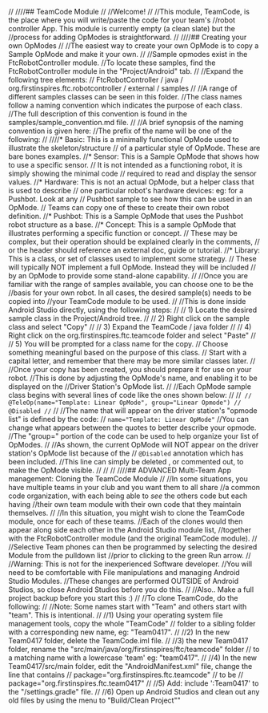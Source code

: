 //
////## TeamCode Module
//
//Welcome!
//
//This module, TeamCode, is the place where you will write/paste the code for your team's
//robot controller App. This module is currently empty (a clean slate) but the
//process for adding OpModes is straightforward.
//
////## Creating your own OpModes
//
//The easiest way to create your own OpMode is to copy a Sample OpMode and make it your own.
//
//Sample opmodes exist in the FtcRobotController module.
//To locate these samples, find the FtcRobotController module in the "Project/Android" tab.
//
//Expand the following tree elements:
// FtcRobotController / java / org.firstinspires.ftc.robotcontroller / external / samples
//
//A range of different samples classes can be seen in this folder.
//The class names follow a naming convention which indicates the purpose of each class.
//The full description of this convention is found in the samples/sample_convention.md file.
//
//A brief synopsis of the naming convention is given here:
//The prefix of the name will be one of the following:
//
////* Basic:    This is a minimally functional OpMode used to illustrate the skeleton/structure
//            of a particular style of OpMode.  These are bare bones examples.
//* Sensor:   This is a Sample OpMode that shows how to use a specific sensor.
//            It is not intended as a functioning robot, it is simply showing the minimal code
//            required to read and display the sensor values.
//* Hardware: This is not an actual OpMode, but a helper class that is used to describe
//            one particular robot's hardware devices: eg: for a Pushbot.  Look at any
//            Pushbot sample to see how this can be used in an OpMode.
//            Teams can copy one of these to create their own robot definition.
//* Pushbot:  This is a Sample OpMode that uses the Pushbot robot structure as a base.
//* Concept:	This is a sample OpMode that illustrates performing a specific function or concept.
//            These may be complex, but their operation should be explained clearly in the comments,
//            or the header should reference an external doc, guide or tutorial.
//* Library:  This is a class, or set of classes used to implement some strategy.
//            These will typically NOT implement a full OpMode.  Instead they will be included
//            by an OpMode to provide some stand-alone capability.
//
//Once you are familiar with the range of samples available, you can choose one to be the
//basis for your own robot.  In all cases, the desired sample(s) needs to be copied into
//your TeamCode module to be used.
//
//This is done inside Android Studio directly, using the following steps:
//
// 1) Locate the desired sample class in the Project/Android tree.
//
// 2) Right click on the sample class and select "Copy"
//
// 3) Expand the  TeamCode / java folder
//
// 4) Right click on the org.firstinspires.ftc.teamcode folder and select "Paste"
//
// 5) You will be prompted for a class name for the copy.
//    Choose something meaningful based on the purpose of this class.
//    Start with a capital letter, and remember that there may be more similar classes later.
//
//Once your copy has been created, you should prepare it for use on your robot.
//This is done by adjusting the OpMode's name, and enabling it to be displayed on the
//Driver Station's OpMode list.
//
//Each OpMode sample class begins with several lines of code like the ones shown below:
//
//```
// @TeleOp(name="Template: Linear OpMode", group="Linear Opmode")
// @Disabled
//```
//
//The name that will appear on the driver station's "opmode list" is defined by the code:
// ``name="Template: Linear OpMode"``
//You can change what appears between the quotes to better describe your opmode.
//The "group=" portion of the code can be used to help organize your list of OpModes.
//
//As shown, the current OpMode will NOT appear on the driver station's OpMode list because of the
//  ``@Disabled`` annotation which has been included.
//This line can simply be deleted , or commented out, to make the OpMode visible.
//
//
//
////## ADVANCED Multi-Team App management:  Cloning the TeamCode Module
//
//In some situations, you have multiple teams in your club and you want them to all share
//a common code organization, with each being able to *see* the others code but each having
//their own team module with their own code that they maintain themselves.
//
//In this situation, you might wish to clone the TeamCode module, once for each of these teams.
//Each of the clones would then appear along side each other in the Android Studio module list,
//together with the FtcRobotController module (and the original TeamCode module).
//
//Selective Team phones can then be programmed by selecting the desired Module from the pulldown list
//prior to clicking to the green Run arrow.
//
//Warning:  This is not for the inexperienced Software developer.
//You will need to be comfortable with File manipulations and managing Android Studio Modules.
//These changes are performed OUTSIDE of Android Studios, so close Android Studios before you do this.
//
//Also.. Make a full project backup before you start this :)
//
//To clone TeamCode, do the following:
//
//Note: Some names start with "Team" and others start with "team".  This is intentional.
//
//1)  Using your operating system file management tools, copy the whole "TeamCode"
//    folder to a sibling folder with a corresponding new name, eg: "Team0417".
//
//2)  In the new Team0417 folder, delete the TeamCode.iml file.
//
//3)  the new Team0417 folder, rename the "src/main/java/org/firstinspires/ftc/teamcode" folder
//    to a matching name with a lowercase 'team' eg:  "team0417".
//
//4)  In the new Team0417/src/main folder, edit the "AndroidManifest.xml" file, change the line that contains
//         package="org.firstinspires.ftc.teamcode"
//    to be
//         package="org.firstinspires.ftc.team0417"
//
//5)  Add:    include ':Team0417' to the "/settings.gradle" file.
//
//6)  Open up Android Studios and clean out any old files by using the menu to "Build/Clean Project""